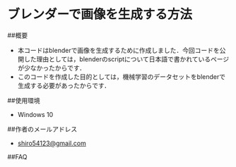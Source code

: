 # ブレンダーで画像を生成する方法

##概要
- 本コードはblenderで画像を生成するために作成しました．今回コードを公開した理由としては，blenderのscriptについて日本語で書かれているページが少なかったからです．
- このコードを作成した目的としては，機械学習のデータセットをblenderで生成する必要があったからです．

##使用環境
- Windows 10

##作者のメールアドレス
- shiro54123@gmail.com

##FAQ




